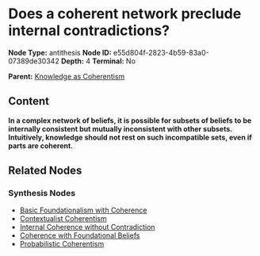 # Does a coherent network preclude internal contradictions?

**Node Type:** antithesis
**Node ID:** e55d804f-2823-4b59-83a0-07389de30342
**Depth:** 4
**Terminal:** No

**Parent:** [Knowledge as Coherentism](knowledge-as-coherentism-synthesis-5d786b6f-6ab2-4ac2-be98-d71958df90b2.md)

## Content

**In a complex network of beliefs, it is possible for subsets of beliefs to be internally consistent but mutually inconsistent with other subsets. Intuitively, knowledge should not rest on such incompatible sets, even if parts are coherent.**

## Related Nodes

### Synthesis Nodes

- [Basic Foundationalism with Coherence](basic-foundationalism-with-coherence-synthesis-3a344d65-2384-4635-8205-cb5b9990929a.md)
- [Contextualist Coherentism](contextualist-coherentism-synthesis-152f20d2-039b-4726-b98e-8ac8f76cdeb0.md)
- [Internal Coherence without Contradiction](internal-coherence-without-contradiction-synthesis-bb546bd6-2c59-40a1-8a14-c2dcf699989f.md)
- [Coherence with Foundational Beliefs](coherence-with-foundational-beliefs-synthesis-ce814610-8d69-4466-a054-ac03ec5c0742.md)
- [Probabilistic Coherentism](probabilistic-coherentism-synthesis-ed6b3b90-7aea-4e0d-8541-ea3925a96663.md)
